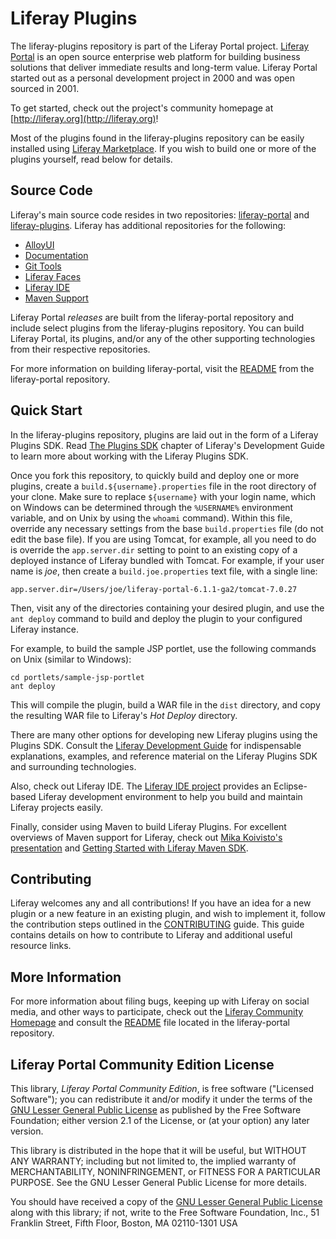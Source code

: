 # Liferay Plugins

The liferay-plugins repository is part of the Liferay Portal project. [Liferay
Portal](http://www.liferay.com/community/liferay-projects/liferay-portal) is an
open source enterprise web platform for building business solutions that deliver
immediate results and long-term value. Liferay Portal started out as a personal
development project in 2000 and was open sourced in 2001.

To get started, check out the project's community homepage at
[http://liferay.org](http://liferay.org)!

Most of the plugins found in the liferay-plugins repository can be easily
installed using [Liferay Marketplace](http://liferay.com/marketplace). If you
wish to build one or more of the plugins yourself, read below for details.

## Source Code

Liferay's main source code resides in two repositories:
[liferay-portal](https://github.com/liferay/liferay-portal) and
[liferay-plugins](https://github.com/liferay/liferay-plugins). Liferay has
additional repositories for the following:

* [AlloyUI](https://github.com/liferay/alloy-ui)
* [Documentation](https://github.com/liferay/liferay-docs)
* [Git Tools](https://github.com/liferay/git-tools)
* [Liferay Faces](https://github.com/liferay/liferay-faces)
* [Liferay IDE](https://github.com/liferay/liferay-ide)
* [Maven Support](https://github.com/liferay/liferay-maven-support)

Liferay Portal *releases* are built from the liferay-portal repository and
include select plugins from the liferay-plugins repository. You can build
Liferay Portal, its plugins, and/or any of the other supporting technologies
from their respective repositories.

For more information on building liferay-portal, visit the
[README](https://github.com/liferay/liferay-portal/blob/master/README.markdown)
from the liferay-portal repository.

## Quick Start

In the liferay-plugins repository, plugins are laid out in the form of a Liferay
Plugins SDK. Read [The Plugins
SDK](http://www.liferay.com/documentation/liferay-portal/6.1/development/-/ai/the-plugins-s-3)
chapter of Liferay's Development Guide to learn more about working with the
Liferay Plugins SDK.

Once you fork this repository, to quickly build and deploy one or more plugins,
create a `build.${username}.properties` file in the root directory of your
clone. Make sure to replace `${username}` with your login name, which on Windows
can be determined through the `%USERNAME%` environment variable, and on Unix by
using the `whoami` command). Within this file, override any necessary settings
from the base `build.properties` file (do not edit the base file). If you are
using Tomcat, for example, all you need to do is override the `app.server.dir`
setting to point to an existing copy of a deployed instance of Liferay bundled
with Tomcat. For example, if your user name is *joe*, then create a
`build.joe.properties` text file, with a single line:

    app.server.dir=/Users/joe/liferay-portal-6.1.1-ga2/tomcat-7.0.27

Then, visit any of the directories containing your desired plugin, and use the
`ant deploy` command to build and deploy the plugin to your configured Liferay
instance.

For example, to build the sample JSP portlet, use the following commands on Unix
(similar to Windows):

    cd portlets/sample-jsp-portlet
    ant deploy

This will compile the plugin, build a WAR file in the `dist` directory, and copy
the resulting WAR file to Liferay's *Hot Deploy* directory.

There are many other options for developing new Liferay plugins using the
Plugins SDK. Consult the [Liferay Development
Guide](http://www.liferay.com/documentation/liferay-portal/6.1/development) for
indispensable explanations, examples, and reference material on the Liferay
Plugins SDK and surrounding technologies.

Also, check out Liferay IDE. The [Liferay IDE
project](http://www.liferay.com/community/liferay-projects/liferay-ide) provides
an Eclipse-based Liferay development environment to help you build and maintain
Liferay projects easily.

Finally, consider using Maven to build Liferay Plugins. For excellent overviews
of Maven support for Liferay, check out [Mika Koivisto's
presentation](http://www.slideshare.net/koivimik/developing-liferay-plugins-with-maven)
and [Getting Started with Liferay Maven
SDK](http://www.liferay.com/web/mika.koivisto/blog/-/blogs/12322618).

## Contributing

Liferay welcomes any and all contributions! If you have an idea for a new plugin
or a new feature in an existing plugin, and wish to implement it, follow the
contribution steps outlined in the
[CONTRIBUTING](https://github.com/liferay/liferay-portal/blob/master/CONTRIBUTING.markdown)
guide. This guide contains details on how to contribute to Liferay and
additional useful resource links.

## More Information

For more information about filing bugs, keeping up with Liferay on social media,
and other ways to participate, check out the [Liferay Community
Homepage](http://liferay.org) and consult the
[README](https://github.com/liferay/liferay-portal/blob/master/README.markdown)
file located in the liferay-portal repository. 

## Liferay Portal Community Edition License

This library, *Liferay Portal Community Edition*, is free software ("Licensed
Software"); you can redistribute it and/or modify it under the terms of the [GNU
Lesser General Public License](http://www.gnu.org/licenses/lgpl-2.1.html) as
published by the Free Software Foundation; either version 2.1 of the License, or
(at your option) any later version.

This library is distributed in the hope that it will be useful, but WITHOUT ANY
WARRANTY; including but not limited to, the implied warranty of MERCHANTABILITY,
NONINFRINGEMENT, or FITNESS FOR A PARTICULAR PURPOSE. See the GNU Lesser General
Public License for more details.

You should have received a copy of the [GNU Lesser General Public
License](http://www.gnu.org/licenses/lgpl-2.1.html) along with this library; if
not, write to the Free Software Foundation, Inc., 51 Franklin Street, Fifth
Floor, Boston, MA 02110-1301 USA

